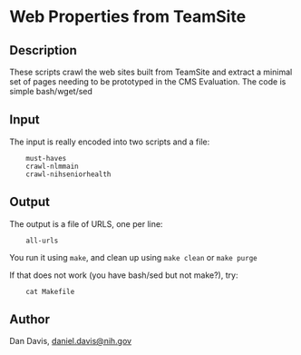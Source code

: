 # Web Properties from TeamSite #

## Description ##

These scripts crawl the web sites built from TeamSite and extract a minimal set of pages
needing to be prototyped in the CMS Evaluation.   The code is simple bash/wget/sed 

## Input ##

The input is really encoded into two scripts and a file:

        must-haves
        crawl-nlmmain
        crawl-nihseniorhealth

## Output ##

The output is a file of URLS, one per line:
        
        all-urls

You run it using `make`, and clean up using `make clean` or `make purge`

If that does not work (you have bash/sed but not make?), try:

        cat Makefile

## Author ##

Dan Davis, daniel.davis@nih.gov

